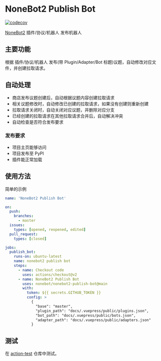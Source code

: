 # NoneBot2 Publish Bot

[![codecov](https://codecov.io/gh/nonebot/nonebot2-publish-bot/branch/main/graph/badge.svg?token=BOIBTOCWCH)](https://codecov.io/gh/nonebot/nonebot2-publish-bot)

[NoneBot2](https://github.com/nonebot/nonebot2) 插件/协议/机器人 发布机器人

## 主要功能

根据 插件/协议/机器人 发布(带 Plugin/Adapter/Bot 标题)议题，自动修改对应文件，并创建拉取请求。

## 自动处理

- 商店发布议题创建后，自动根据议题内容创建拉取请求
- 相关议题修改时，自动修改已创建的拉取请求，如果没有创建则重新创建
- 拉取请求关闭时，自动关闭对应议题，并删除对应分支
- 已经创建的拉取请求在其他拉取请求合并后，自动解决冲突
- 自动检查是否符合发布要求

### 发布要求

- 项目主页能够访问
- 项目发布至 PyPI
- 插件能正常加载

## 使用方法

简单的示例

```yaml
name: 'NoneBot2 Publish Bot'

on:
  push:
    branches:
      - master
  issues:
    types: [opened, reopened, edited]
  pull_request:
    types: [closed]

jobs:
  publish_bot:
    runs-on: ubuntu-latest
    name: nonebot2 publish bot
    steps:
      - name: Checkout code
        uses: actions/checkout@v2
      - name: NoneBot2 Publish Bot
        uses: nonebot/nonebot2-publish-bot@main
        with:
          token: ${{ secrets.GITHUB_TOKEN }}
          config: >
            {
              "base": "master",
              "plugin_path": "docs/.vuepress/public/plugins.json",
              "bot_path": "docs/.vuepress/public/bots.json",
              "adapter_path": "docs/.vuepress/public/adapters.json"
            }
```

## 测试

在 [action-test](https://github.com/he0119/action-test) 仓库中测试。
